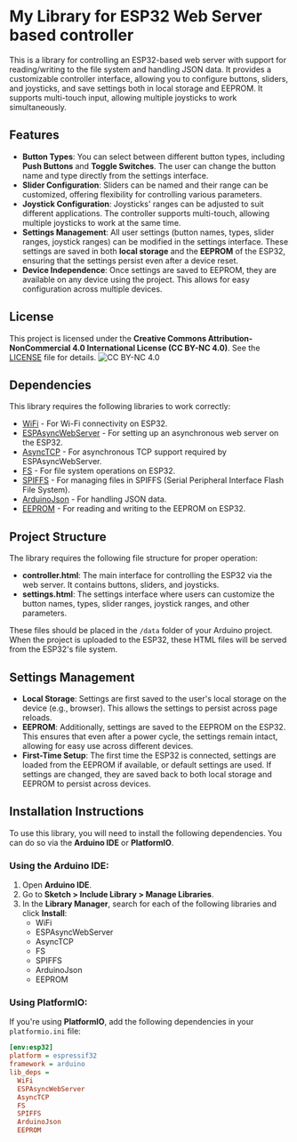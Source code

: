 # My Library for ESP32 Web Server based controller

This is a library for controlling an ESP32-based web server with support for reading/writing to the file system and handling JSON data. It provides a customizable controller interface, allowing you to configure buttons, sliders, and joysticks, and save settings both in local storage and EEPROM. It supports multi-touch input, allowing multiple joysticks to work simultaneously.

## Features
- **Button Types**: You can select between different button types, including **Push Buttons** and **Toggle Switches**. The user can change the button name and type directly from the settings interface.
- **Slider Configuration**: Sliders can be named and their range can be customized, offering flexibility for controlling various parameters.
- **Joystick Configuration**: Joysticks' ranges can be adjusted to suit different applications. The controller supports multi-touch, allowing multiple joysticks to work at the same time.
- **Settings Management**: All user settings (button names, types, slider ranges, joystick ranges) can be modified in the settings interface. These settings are saved in both **local storage** and the **EEPROM** of the ESP32, ensuring that the settings persist even after a device reset.
- **Device Independence**: Once settings are saved to EEPROM, they are available on any device using the project. This allows for easy configuration across multiple devices.

## License
This project is licensed under the **Creative Commons Attribution-NonCommercial 4.0 International License (CC BY-NC 4.0)**. See the [LICENSE](LICENSE) file for details.
![CC BY-NC 4.0](https://licensebuttons.net/l/by-nc/4.0/88x31.png)

## Dependencies

This library requires the following libraries to work correctly:

- [WiFi](https://github.com/esp8266/Arduino/tree/master/libraries/WiFi) - For Wi-Fi connectivity on ESP32.
- [ESPAsyncWebServer](https://github.com/me-no-dev/ESPAsyncWebServer) - For setting up an asynchronous web server on the ESP32.
- [AsyncTCP](https://github.com/me-no-dev/AsyncTCP) - For asynchronous TCP support required by ESPAsyncWebServer.
- [FS](https://github.com/esp8266/Arduino/tree/master/libraries/FS) - For file system operations on ESP32.
- [SPIFFS](https://github.com/esp8266/Arduino/tree/master/libraries/SPIFFS) - For managing files in SPIFFS (Serial Peripheral Interface Flash File System).
- [ArduinoJson](https://github.com/bblanchon/ArduinoJson) - For handling JSON data.
- [EEPROM](https://github.com/esp8266/Arduino/tree/master/libraries/EEPROM) - For reading and writing to the EEPROM on ESP32.

## Project Structure

The library requires the following file structure for proper operation:

- **controller.html**: The main interface for controlling the ESP32 via the web server. It contains buttons, sliders, and joysticks.
- **settings.html**: The settings interface where users can customize the button names, types, slider ranges, joystick ranges, and other parameters.

These files should be placed in the `/data` folder of your Arduino project. When the project is uploaded to the ESP32, these HTML files will be served from the ESP32's file system.

## Settings Management

- **Local Storage**: Settings are first saved to the user's local storage on the device (e.g., browser). This allows the settings to persist across page reloads.
- **EEPROM**: Additionally, settings are saved to the EEPROM on the ESP32. This ensures that even after a power cycle, the settings remain intact, allowing for easy use across different devices.
- **First-Time Setup**: The first time the ESP32 is connected, settings are loaded from the EEPROM if available, or default settings are used. If settings are changed, they are saved back to both local storage and EEPROM to persist across devices.

## Installation Instructions

To use this library, you will need to install the following dependencies. You can do so via the **Arduino IDE** or **PlatformIO**.

### Using the Arduino IDE:

1. Open **Arduino IDE**.
2. Go to **Sketch > Include Library > Manage Libraries**.
3. In the **Library Manager**, search for each of the following libraries and click **Install**:
   - WiFi
   - ESPAsyncWebServer
   - AsyncTCP
   - FS
   - SPIFFS
   - ArduinoJson
   - EEPROM

### Using PlatformIO:

If you're using **PlatformIO**, add the following dependencies in your `platformio.ini` file:

```ini
[env:esp32]
platform = espressif32
framework = arduino
lib_deps =
  WiFi
  ESPAsyncWebServer
  AsyncTCP
  FS
  SPIFFS
  ArduinoJson
  EEPROM

